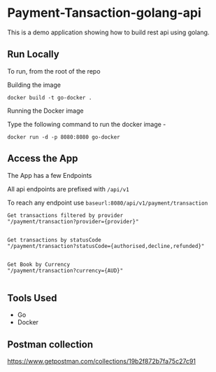 # Payment-Tansaction-golang-api

This is a demo application showing how to build rest api using golang.

## Run Locally

To run, from the root of the repo

Building the image

```
docker build -t go-docker .
```

Running the Docker image

Type the following command to run the docker image -

```
docker run -d -p 8080:8080 go-docker
```

## Access the App 

The App has a few Endpoints

All api endpoints are prefixed with `/api/v1`

To reach any endpoint use `baseurl:8080/api/v1/payment/transaction`

```text
Get transactions filtered by provider
"/payment/transaction?provider={provider}" 


Get transactions by statusCode
"/payment/transaction?statusCode={authorised,decline,refunded}" 


Get Book by Currency
"/payment/transaction?currency={AUD}" 


```

## Tools Used

 - Go
 - Docker
 
## Postman collection
   https://www.getpostman.com/collections/19b2f872b7fa75c27c91

